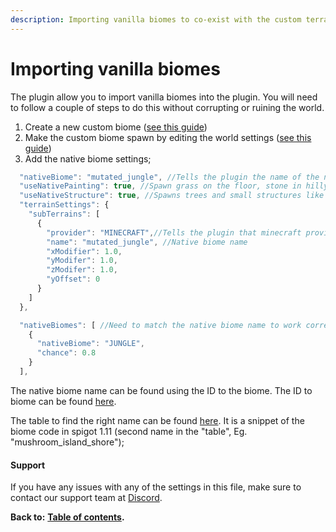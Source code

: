 ```yaml
---
description: Importing vanilla biomes to co-exist with the custom terrain
---
```


# Importing vanilla biomes

The plugin allow you to import vanilla biomes into the plugin. You will need to follow a couple of steps to do this without corrupting or ruining the world.

1. Create a new custom biome \([see this guide](https://docs.dynamic-bytes.com/intermediate/create-biome)\)
2. Make the custom biome spawn by editing the world settings \([see this guide](https://docs.dynamic-bytes.com/beginner/world-settings)\)
3. Add the native biome settings;

```javascript
  "nativeBiome": "mutated_jungle", //Tells the plugin the name of the native biome. Native biome names, names for 1.10 is listed here; http://jetpad.io/65d7ba2
  "useNativePainting": true, //Spawn grass on the floor, stone in hilly areas etc.
  "useNativeStructure": true, //Spawns trees and small structures like lakes, ice spikes etc.
  "terrainSettings": {
    "subTerrains": [
      {
        "provider": "MINECRAFT",//Tells the plugin that minecraft provide the biome and not the plugin
        "name": "mutated_jungle", //Native biome name
        "xModifier": 1.0,
        "yModifer": 1.0,
        "zModifer": 1.0,
        "yOffset": 0
      }
    ]
  },

  "nativeBiomes": [ //Need to match the native biome name to work correctly (Bukkit name)
    {
      "nativeBiome": "JUNGLE",
      "chance": 0.8
    }
  ],
```

The native biome name can be found using the ID to the biome. The ID to biome can be found [here](http://minecraft.gamepedia.com/Biome).

The table to find the right name can be found [here](http://pastebin.com/ZqPqWhGq). It is a snippet of the biome code in spigot 1.11 \(second name in the "table", Eg. "mushroom\_island\_shore"\);

#### Support

If you have any issues with any of the settings in this file, make sure to contact our support team at [Discord](https://discord.gg/Jq3ecb3).

**Back to:** [**Table of contents**](https://docs.dynamic-bytes.com/table-of-contents)**.**


